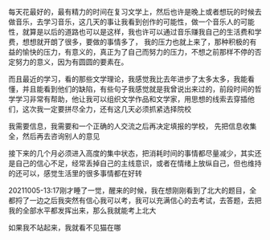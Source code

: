 每天花最好的，最有精力的时间在复习文学上，然后也许是晚上或者想玩的时候去做音乐，去学习音乐，这几天的事让我看到创作的可能性，做一个音乐人的可能性，就算是以后的道路也可以是这样，我也许可以通过音乐赚我自己的生活费和学费，想想就开朗了很多，要做的事情多了， 我的压力也就上来了，那种积极的有益的愉快的压力，有意义的，真正为了自己而努力的压力，不想之前那样不停的否定努力的意义，因为有圆圆的要素在。

而且最近的学习，看的那些文学理论，我感觉我比去年进步了太多太多，我能看懂，并且能看到他们的缺陷，有些句子我感觉就是我曾说出来过的，前段时间的哲学学习非常有帮助，他让我可以组织文学作品和文学家，用思想的线索去穿插他们，这次我一定要拼尽全力，还有这几天必须抓紧选择院校

我需要信息，我需要和一个正确的人交流之后再决定填报的学校，
先把信息收集全，然后再去咨询别人的意见

接下来的几个月必须进入高度的集中状态，把消耗时间的事情都尽量减少，其实还是自己的信心不足，经常丢掉自己的主线意识，或者在情绪上放纵自己，但也维持的还可以，感觉生活里的很多事情都在好转

20211005-13:17刚才睡了一觉，醒来的时候，我在想刚刚看到了北大的题目，全都捋了一边之后我突然有信心我可以考，我可以充满信心的去考试，去答题，去把我的全部水平都发挥出来，那么我就能考上北大

如果我不站起来，我就看不见猫在哪